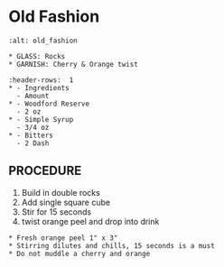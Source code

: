 # Old Fashion


```{image} ../../images/old_fashion.jpg
:alt: old_fashion
```

```{note}
* GLASS: Rocks
* GARNISH: Cherry & Orange twist
```

```{list-table}
:header-rows:  1
* - Ingredients
  - Amount
* - Woodford Reserve
  - 2 oz
* - Simple Syrup
  - 3/4 oz
* - Bitters
  - 2 Dash
```

## PROCEDURE
1. Build in double rocks
2. Add single square cube
3. Stir for 15 seconds
4. twist orange peel and drop into drink

```{important}
* Fresh orange peel 1" x 3"
* Stirring dilutes and chills, 15 seconds is a must
* Do not muddle a cherry and orange
```
